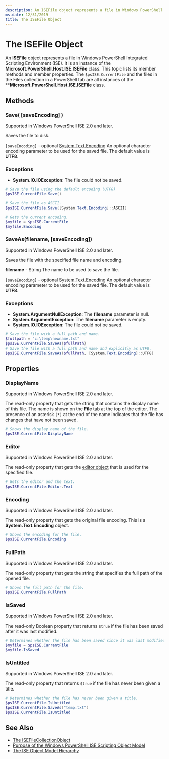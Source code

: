 ```yaml
---
description: An ISEFile object represents a file in Windows PowerShell ISE.
ms.date: 12/31/2019
title: The ISEFile Object
---
```


# The ISEFile Object

An **ISEFile** object represents a file in Windows PowerShell Integrated Scripting Environment
(ISE). It is an instance of the **Microsoft.PowerShell.Host.ISE.ISEFile** class. This topic lists
its member methods and member properties. The `$psISE.CurrentFile` and the files in the Files
collection in a PowerShell tab are all instances of the ****Microsoft.PowerShell.Host.ISE.ISEFile**
class.

## Methods

### Save\( \[saveEncoding\] \)

Supported in Windows PowerShell ISE 2.0 and later.

Saves the file to disk.

`[saveEncoding]` - optional [System.Text.Encoding](/dotnet/api/system.text.encoding) An optional
character encoding parameter to be used for the saved file. The default value is **UTF8**.

### Exceptions

- **System.IO.IOException**: The file could not be saved.

```powershell
# Save the file using the default encoding (UTF8)
$psISE.CurrentFile.Save()

# Save the file as ASCII.
$psISE.CurrentFile.Save([System.Text.Encoding]::ASCII)

# Gets the current encoding.
$myfile = $psISE.CurrentFile
$myfile.Encoding
```

### SaveAs\(filename, \[saveEncoding\]\)

Supported in Windows PowerShell ISE 2.0 and later.

Saves the file with the specified file name and encoding.

**filename** - String
The name to be used to save the file.

`[saveEncoding]` - optional [System.Text.Encoding](/dotnet/api/system.text.encoding) An optional
character encoding parameter to be used for the saved file. The default value is **UTF8**.

### Exceptions

- **System.ArgumentNullException**: The **filename** parameter is null.
- **System.ArgumentException**: The **filename** parameter is empty.
- **System.IO.IOException**: The file could not be saved.

```powershell
# Save the file with a full path and name.
$fullpath = "c:\temp\newname.txt"
$psISE.CurrentFile.SaveAs($fullPath)
# Save the file with a full path and name and explicitly as UTF8.
$psISE.CurrentFile.SaveAs($fullPath, [System.Text.Encoding]::UTF8)
```

## Properties

### DisplayName

Supported in Windows PowerShell ISE 2.0 and later.

The read-only property that gets the string that contains the display name of this file. The name is
shown on the **File** tab at the top of the editor. The presence of an asterisk `(*)` at the end of
the name indicates that the file has changes that have not been saved.

```powershell
# Shows the display name of the file.
$psISE.CurrentFile.DisplayName
```

### Editor

Supported in Windows PowerShell ISE 2.0 and later.

The read-only property that gets the [editor object](The-ISEEditor-Object.md) that is used for the
specified file.

```powershell
# Gets the editor and the text.
$psISE.CurrentFile.Editor.Text
```

### Encoding

Supported in Windows PowerShell ISE 2.0 and later.

The read-only property that gets the original file encoding. This is a **System.Text.Encoding**
object.

```powershell
# Shows the encoding for the file.
$psISE.CurrentFile.Encoding
```

### FullPath

Supported in Windows PowerShell ISE 2.0 and later.

The read-only property that gets the string that specifies the full path of the opened file.

```powershell
# Shows the full path for the file.
$psISE.CurrentFile.FullPath
```

### IsSaved

Supported in Windows PowerShell ISE 2.0 and later.

The read-only Boolean property that returns `$true` if the file has been saved after it was last
modified.

```powershell
# Determines whether the file has been saved since it was last modified.
$myfile = $psISE.CurrentFile
$myfile.IsSaved
```

### IsUntitled

Supported in Windows PowerShell ISE 2.0 and later.

The read-only property that returns `$true` if the file has never been given a title.

```powershell
# Determines whether the file has never been given a title.
$psISE.CurrentFile.IsUntitled
$psISE.CurrentFile.SaveAs("temp.txt")
$psISE.CurrentFile.IsUntitled
```

## See Also

- [The ISEFileCollectionObject](The-ISEFileCollection-Object.md)
- [Purpose of the Windows PowerShell ISE Scripting Object Model](Purpose-of-the-Windows-PowerShell-ISE-Scripting-Object-Model.md)
- [The ISE Object Model Hierarchy](The-ISE-Object-Model-Hierarchy.md)
